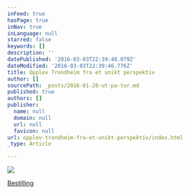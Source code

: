 ```yaml
---
inFeed: true
hasPage: true
inNav: true
inLanguage: null
starred: false
keywords: []
description: ''
datePublished: '2016-03-03T22:39:48.079Z'
dateModified: '2016-03-03T22:39:46.776Z'
title: Opplev Trondheim fra et unikt perspektiv
author: []
sourcePath: _posts/2016-01-28-ut-pa-tur.md
published: true
authors: []
publisher:
  name: null
  domain: null
  url: null
  favicon: null
url: opplev-trondheim-fra-et-unikt-perspektiv/index.html
_type: Article

---
```

![](https://s3-us-west-2.amazonaws.com/the-grid-img/p/fe5676850643a920035967072d6ef42887b65c09.jpg)

[Bestilling][0]

[0]: https://www.emailmeform.com/builder/form/37bt3f6ZeV41